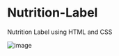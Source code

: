 # Nutrition-Label
Nutrition Label using HTML and CSS

![image](https://github.com/Micekey/Nutrition-Label/assets/109330251/d9dbabb6-6db6-4683-90b5-8c2d3dff79bb)
